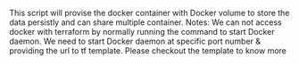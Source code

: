 This script will provise the docker container with Docker volume to store the data persistly and can share multiple container.
Notes: 
We can not access docker with terraform by normally running the command to start Docker daemon. We need to start Docker daemon at specific
port number & providing the url to tf template. Please checkout the template to know more
